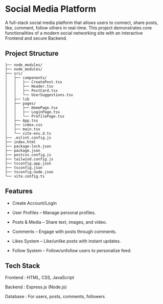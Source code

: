 
# Social Media Platform

A full-stack social media platform that allows users to connect, share posts, like, comment, follow others in real-time. 
This project demonstrates core functionalities of a modern social networking site with an interactive Frontend and secure Backend.

## Project Structure

    ├── node_modules/
    ├── node_modules/
    ├── src/
    │   ├── components/
    │   │   ├── CreatePost.tsx
    │   │   ├── Header.tsx
    │   │   ├── PostCard.tsx
    │   │   └── UserSuggestions.tsx
    │   ├── lib
    │   ├── pages/
    │   │   ├── HomePage.tsx
    │   │   ├── LoginPage.tsx
    │   │   └── ProfilePage.tsx
    │   ├── App.tsx
    │   ├── index.css
    │   ├── main.tsx
    │   └── vite-env.d.ts
    ├── .eslint.config.js
    ├── index.html
    ├── package-lock.json
    ├── package.json
    ├── postcss.config.js
    ├── tailwind.config.js
    ├── tsconfig.app.json
    ├── tsconfig.json
    ├── tsconfig.node.json
    └── vite.config.ts


## Features

- Create Account/Login

- User Profiles – Manage personal profiles.

- Posts & Media – Share text, images, and video.

- Comments – Engage with posts through comments.

- Likes System – Like/unlike posts with instant updates.

- Follow System – Follow/unfollow users to personalize feed.


## Tech Stack

Frontend : HTML, CSS, JavaScript

Backend : Express.js (Node.js)

Database : For users, posts, comments, followers
